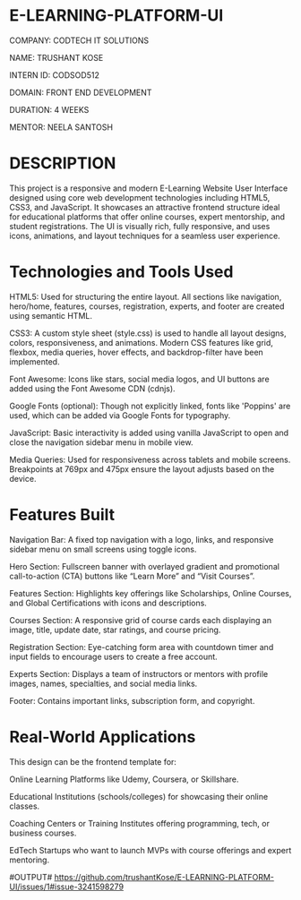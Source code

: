 # E-LEARNING-PLATFORM-UI

COMPANY: CODTECH IT SOLUTIONS

NAME: TRUSHANT KOSE

INTERN ID: CODSOD512

DOMAIN: FRONT END DEVELOPMENT

DURATION: 4 WEEKS

MENTOR: NEELA SANTOSH

# DESCRIPTION #

This project is a responsive and modern E-Learning Website User Interface designed using core web development technologies including HTML5, CSS3, and JavaScript. It showcases an attractive frontend structure ideal for educational platforms that offer online courses, expert mentorship, and student registrations. The UI is visually rich, fully responsive, and uses icons, animations, and layout techniques for a seamless user experience.

# Technologies and Tools Used
HTML5: Used for structuring the entire layout. All sections like navigation, hero/home, features, courses, registration, experts, and footer are created using semantic HTML.

CSS3: A custom style sheet (style.css) is used to handle all layout designs, colors, responsiveness, and animations. Modern CSS features like grid, flexbox, media queries, hover effects, and backdrop-filter have been implemented.

Font Awesome: Icons like stars, social media logos, and UI buttons are added using the Font Awesome CDN (cdnjs).

Google Fonts (optional): Though not explicitly linked, fonts like 'Poppins' are used, which can be added via Google Fonts for typography.

JavaScript: Basic interactivity is added using vanilla JavaScript to open and close the navigation sidebar menu in mobile view.

Media Queries: Used for responsiveness across tablets and mobile screens. Breakpoints at 769px and 475px ensure the layout adjusts based on the device.

# Features Built
Navigation Bar: A fixed top navigation with a logo, links, and responsive sidebar menu on small screens using toggle icons.

Hero Section: Fullscreen banner with overlayed gradient and promotional call-to-action (CTA) buttons like “Learn More” and “Visit Courses”.

Features Section: Highlights key offerings like Scholarships, Online Courses, and Global Certifications with icons and descriptions.

Courses Section: A responsive grid of course cards each displaying an image, title, update date, star ratings, and course pricing.

Registration Section: Eye-catching form area with countdown timer and input fields to encourage users to create a free account.

Experts Section: Displays a team of instructors or mentors with profile images, names, specialties, and social media links.

Footer: Contains important links, subscription form, and copyright.

# Real-World Applications
This design can be the frontend template for:

Online Learning Platforms like Udemy, Coursera, or Skillshare.

Educational Institutions (schools/colleges) for showcasing their online classes.

Coaching Centers or Training Institutes offering programming, tech, or business courses.

EdTech Startups who want to launch MVPs with course offerings and expert mentoring.



#OUTPUT#
https://github.com/trushantKose/E-LEARNING-PLATFORM-UI/issues/1#issue-3241598279
